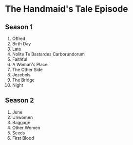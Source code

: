 # The Handmaid's Tale Episode

## Season 1
1. Offred
2. Birth Day
3. Late
4.  Nolite Te Bastardes Carborundorum
5. Faithful
6. A Woman's Place
7. The Other Side
8. Jezebels
9. The Bridge
10. Night

## Season 2
1. June
1. Unwomen
1. Baggage
1. Other Women
1. Seeds
1. First Blood
